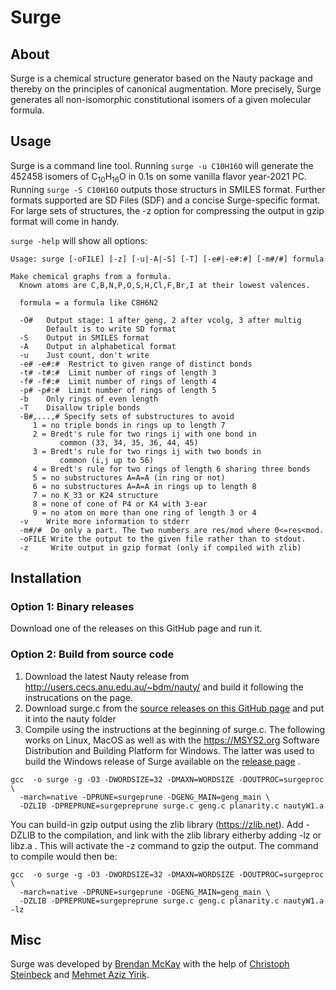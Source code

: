 # Surge
## About
Surge is a chemical structure generator based on the Nauty package and thereby on the principles of canonical augmentation.
More precisely, Surge generates all non-isomorphic constitutional isomers of a given molecular formula.

## Usage
Surge is a command line tool. Running `surge -u C10H16O` will generate the 452458 isomers of C<sub>10</sub>H<sub>16</sub>O in 0.1s on some vanilla flavor year-2021 PC. Running `surge -S C10H16O` outputs those structurs in SMILES format. Further formats supported are SD Files (SDF) and a concise Surge-specific format.  
For large sets of structures, the -z option for compressing the output in gzip format will come in handy.

`surge -help` will show all options:

```
Usage: surge [-oFILE] [-z] [-u|-A|-S] [-T] [-e#|-e#:#] [-m#/#] formula

Make chemical graphs from a formula.
  Known atoms are C,B,N,P,O,S,H,Cl,F,Br,I at their lowest valences.

  formula = a formula like C8H6N2

  -O#   Output stage: 1 after geng, 2 after vcolg, 3 after multig
        Default is to write SD format
  -S    Output in SMILES format
  -A    Output in alphabetical format
  -u    Just count, don't write
  -e# -e#:#  Restrict to given range of distinct bonds
  -t# -t#:#  Limit number of rings of length 3
  -f# -f#:#  Limit number of rings of length 4
  -p# -p#:#  Limit number of rings of length 5
  -b    Only rings of even length
  -T    Disallow triple bonds
  -B#,...,# Specify sets of substructures to avoid
     1 = no triple bonds in rings up to length 7
     2 = Bredt's rule for two rings ij with one bond in
           common (33, 34, 35, 36, 44, 45)
     3 = Bredt's rule for two rings ij with two bonds in
           common (i,j up to 56)
     4 = Bredt's rule for two rings of length 6 sharing three bonds
     5 = no substructures A=A=A (in ring or not)
     6 = no substructures A=A=A in rings up to length 8
     7 = no K_33 or K24 structure
     8 = none of cone of P4 or K4 with 3-ear
     9 = no atom on more than one ring of length 3 or 4
  -v    Write more information to stderr
  -m#/#  Do only a part. The two numbers are res/mod where 0<=res<mod.
  -oFILE Write the output to the given file rather than to stdout.
  -z     Write output in gzip format (only if compiled with zlib)
```
## Installation
### Option 1: Binary releases
Download one of the releases on this GitHub page and run it.

### Option 2: Build from source code
1. Download the latest Nauty release from http://users.cecs.anu.edu.au/~bdm/nauty/ and build it following the instrucations on the page.
2. Download surge.c from the [source releases on this GitHub page](https://github.com/steinbeck/Surge/releases) and put it into the nauty folder
3. Compile using the instructions at the beginning of surge.c. The following works on Linux, MacOS as well as with the https://MSYS2.org
Software Distribution and Building Platform for Windows. The latter was used to build the Windows release of Surge available on the [release page](https://github.com/steinbeck/Surge/releases) .
```
gcc  -o surge -g -O3 -DWORDSIZE=32 -DMAXN=WORDSIZE -DOUTPROC=surgeproc \
  -march=native -DPRUNE=surgeprune -DGENG_MAIN=geng_main \
  -DZLIB -DPREPRUNE=surgepreprune surge.c geng.c planarity.c nautyW1.a 
```
You can build-in gzip output using the zlib library (https://zlib.net). Add -DZLIB to the compilation, and link with the zlib library eitherby adding -lz or libz.a . This will activate the -z command to gzip the output. The command to compile would then be:
```
gcc  -o surge -g -O3 -DWORDSIZE=32 -DMAXN=WORDSIZE -DOUTPROC=surgeproc \
  -march=native -DPRUNE=surgeprune -DGENG_MAIN=geng_main \
  -DZLIB -DPREPRUNE=surgepreprune surge.c geng.c planarity.c nautyW1.a -lz
```

## Misc
Surge was developed by [Brendan McKay](http://users.cecs.anu.edu.au/~bdm) with the help of [Christoph Steinbeck](https://github.com/steinbeck) and [Mehmet Aziz Yirik](https://github.com/mehmetazizyirik).
